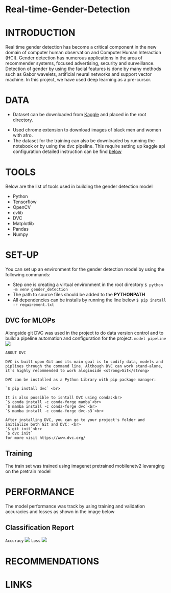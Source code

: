 # Real-time-Gender-Detection

# INTRODUCTION
Real time gender detection has become a critical component in the new domain of computer human observation and Computer Human Interaction (HCI). Gender detection has numerous applications in the area of recommender systems, focused advertising, security and surveillance. Detection of gender by using the facial features is done by many methods such as Gabor wavelets, artificial neural networks and support vector machine.
In this project, we have used deep learning as a pre-cursor.
<br>

# DATA
- Dataset can be downloaded from [Kaggle](https://www.kaggle.com/datasets/cashutosh/gender-classification-dataset) and placed in the root directory.
<!-- I dont understand this line we didn't download any black men and women images from chrome -->
- Used chrome extension to download images of black men and women with afro.
- The dataset for the training can also be downloaded by running the notebook or by using the dvc pipeline. This require setting up kaggle api configuration detailed instruction can be find [below](https://www.kaggle.com/docs/api)



# TOOLS
Below are the list of tools used in building the gender detection model

* Python
* Tensorflow
* OpenCV
* cvlib
* DVC
* Matplotlib
* Pandas
* Numpy

# SET-UP

You can set up an environment for the gender detection model by using the following commands:

- Step one is creating a virtual environment in the root directory
`$ python -m venv gender_detection` <br>
- The path to source files should be added to the <b> PYTHONPATH </b>
- All dependencies can be installs by running the line below 
`$ pip install -r requirement.txt` <br>

## DVC for MLOPs

Alongside git DVC was used in the project to do data version control and to build a pipeline automation and configuration for the project.
`model pipeline` 
<img src="report\model_pipeline.png">
```
ABOUT DVC

DVC is built upon Git and its main goal is to codify data, models and piplines through the command line. Although DVC can work stand-alone, it's highly recommended to work aloginside <strong>Git</strong>

DVC can be installed as a Python Library with pip package manager:

`$ pip install dvc` <br>

It is also possible to isntall DVC using conda:<br>
`$ conda install -c conda-forge mamba`<br>
`$ mamba install -c conda-forge dvc`<br>
`$ mamba install -c conda-forge dvc-s3`<br>

After installing DVC, you can go to your project's folder and initialize both Git and DVC: <br>
`$ git init`<br>
`$ dvc init` 
for more visit https://www.dvc.org/
```
## Training
The train set was trained using imagenet pretrained mobilenetv2 levaraging on the pretrain model
# PERFORMANCE
The model performance was track by using training and validation accuracies and losses as shown in the image below
## Classification Report
`Accuracy`
<img src="report\epoch_accuracy.JPG"> 
`Loss`
<img src="report\epoch_loss.JPG">

# RECOMMENDATIONS
# LINKS
